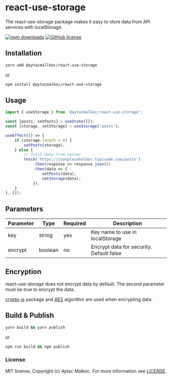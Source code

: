 # react-use-storage

The react-use-storage package makes it easy to store data from API services with localStorage.


[![npm downloads](https://img.shields.io/npm/dt/@aytacmalkoc/react-use-storage)](https://www.npmjs.com/package/@aytacmalkoc/react-use-storage)
[![GitHub license](https://img.shields.io/badge/license-MIT-blue.svg)](https://github.com/aytacmalkoc/react-use-storage/blob/main/LICENSE)


## Installation

```bash
yarn add @aytacmallkoc/react-use-storage
```
or

```bash
npm install @aytacmalkoc/react-use-storage
```

## Usage

```js
import { useStorage } from '@aytacmalkoc/react-use-storage';

const [posts, setPosts] = useState([]);
const [storage, setStorage] = useStorage('posts');

useEffect(() => {
    if (storage.length > 0) {
        setPosts(storage);
    } else {
        // fetch data from server
        fetch('https://jsonplaceholder.typicode.com/posts')
            .then(response => response.json())
            .then(data => {
                setPosts(data);
                setStorage(data);
            });
    }
}, []);
```

## Parameters

| **Parameter** | **Type** | **Required** | **Description**                          |
|---------------|----------|--------------|------------------------------------------|
| key           | string   | yes          | Key name to use in localStorage          |
| encrypt       | boolean  | no           | Encrypt data for security. Default false |


## Encryption

react-use-storage does not encrypt data by default. The second parameter must be true to encrypt the data.

[crypto-js](https://www.npmjs.com/package/crypto-js) package and [AES](https://en.wikipedia.org/wiki/Advanced_Encryption_Standard) algorithm are used when encrypting data.


## Build & Publish

```bash
yarn build && yarn publish
```
or
```bash
npm run build && npm publish
```

### License
MIT license, Copyright (c) Aytac Malkoc. For more information see [LICENSE](https://github.com/aytacmalkoc/react-use-storage/blob/main/LICENSE).
